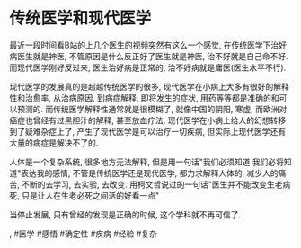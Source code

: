 # 传统医学和现代医学

最近一段时间看B站的上几个医生的视频突然有这么一个感觉, 在传统医学下治好病医生就是神医, 不管原因是什么反正好了医生就是神医, 治不好就是自己命不好. 而现代医学刚好反过来, 医生治好病是正常的, 治不好病就是庸医\(医生水平不行\).

现代医学的发展真的是超越传统医学的很多, 现代医学在小病上大多有很好的解释性和治愈率, 从治病原因, 到病症解释, 即将发生的症状, 用药等等都是准确的和可以预测的. 而传统医学解释性通常就是很模糊了, 就像中国的阴阳, 寒虚, 而欧洲对癌症也曾经有过黑胆汁的解释, 甚至放血疗法. 现代医学在小病上给人的幻想转移到了疑难杂症上了, 产生了现代医学是可以治疗一切疾病, 但实际上现代医学还有大量的病症是解决不了的.

人体是一个复杂系统, 很多地方无法解释, 但是用一句话"我们必须知道 我们必将知道"表达我的感情, 不管是传统医学还是现代医学, 都力求解释人体的, 减少人的痛苦, 不断的去学习, 去实验, 去改变. 用柯文哲说过的一句话"医生并不能改变生老病死, 只是让人在生老必死之间活的好看一点"

当停止发展, 只有曾经的发现是正确的时候, 这个学科就不再可信了.

, #医学 #感悟 #确定性 #疾病 #经验 #复杂

